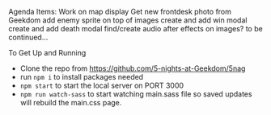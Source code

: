 Agenda Items:
	Work on map display
	Get new frontdesk photo from Geekdom
	add enemy sprite on top of images
	create and add win modal
	create and add death modal
	find/create audio
	after effects on images?
	to be continued...



To Get Up and Running
  - Clone the repo from https://github.com/5-nights-at-Geekdom/5nag
  - run `npm i` to install packages needed
  - `npm start` to start the local server on PORT 3000
  - `npm run watch-sass` to start watching main.sass file so saved updates will rebuild the main.css page.
